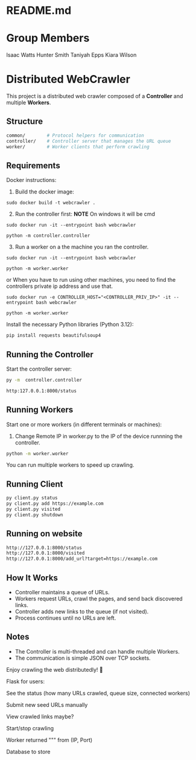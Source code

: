 # README.md

# Group Members
Isaac Watts
Hunter Smith
Taniyah Epps
Kiara Wilson

# Distributed WebCrawler

This project is a distributed web crawler composed of a **Controller** and multiple **Workers**.

## Structure

```bash
common/        # Protocol helpers for communication
controller/    # Controller server that manages the URL queue
worker/        # Worker clients that perform crawling
```

## Requirements
Docker instructions: 
1) Build the docker image:
```
sudo docker build -t webcrawler .
```

2) Run the controller first: **NOTE** On windows it will be cmd
```
sudo docker run -it --entrypoint bash webcrawler
```
```
python -m controller.controller
```

3) Run a worker on a the machine you ran the controller. 
```
sudo docker run -it --entrypoint bash webcrawler
```
```
python -m worker.worker
```
or
When you have to run using other machines, you need to find the controllers private ip address and use that. 
```
sudo docker run -e CONTROLLER_HOST="<CONTROLLER_PRIV_IP>" -it --entrypoint bash webcrawler
```
```
python -m worker.worker
```


Install the necessary Python libraries (Python 3.12):

```bash
pip install requests beautifulsoup4
```

## Running the Controller

Start the controller server:

```bash
py -m  controller.controller

http:127.0.0.1:8000/status 
```

## Running Workers

Start one or more workers (in different terminals or machines):

1. Change Remote IP in worker.py to the IP of the device runnning the controller.
```bash
python -m worker.worker
```


You can run multiple workers to speed up crawling.

## Running Client

```bash
py client.py status
py client.py add https://example.com
py client.py visited
py client.py shutdown
```

## Running on website

```bash
http://127.0.0.1:8000/status
http://127.0.0.1:8000/visited
http://127.0.0.1:8000/add_url?target=https://example.com
```

## How It Works

- Controller maintains a queue of URLs.
- Workers request URLs, crawl the pages, and send back discovered links.
- Controller adds new links to the queue (if not visited).
- Process continues until no URLs are left.

## Notes

- The Controller is multi-threaded and can handle multiple Workers.
- The communication is simple JSON over TCP sockets.

Enjoy crawling the web distributedly! 🚀





Flask for users:

See the status (how many URLs crawled, queue size, connected workers)

Submit new seed URLs manually

View crawled links maybe?

Start/stop crawling


Worker returned """ from (IP, Port)

Database to store 




